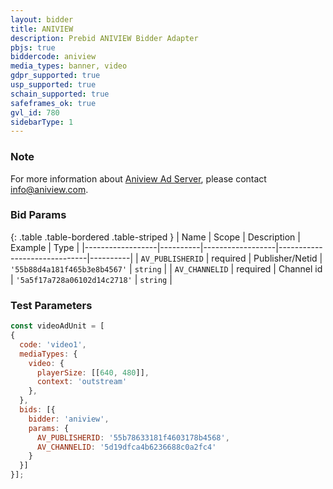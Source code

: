 ```yaml
---
layout: bidder
title: ANIVIEW
description: Prebid ANIVIEW Bidder Adapter
pbjs: true
biddercode: aniview
media_types: banner, video
gdpr_supported: true
usp_supported: true
schain_supported: true
safeframes_ok: true
gvl_id: 780
sidebarType: 1
---
```


### Note

For more information about [Aniview Ad Server](https://www.aniview.com/), please contact <info@aniview.com>.

### Bid Params

{: .table .table-bordered .table-striped }
| Name             | Scope    | Description      | Example                      | Type     |
|------------------|----------|------------------|------------------------------|----------|
| `AV_PUBLISHERID` | required | Publisher/Netid  | `'55b88d4a181f465b3e8b4567'` | `string` |
| `AV_CHANNELID`   | required | Channel id       | `'5a5f17a728a06102d14c2718'` | `string` |

### Test Parameters

```javascript
const videoAdUnit = [
{
  code: 'video1',
  mediaTypes: {
    video: {
      playerSize: [[640, 480]],
      context: 'outstream'
    },
  },
  bids: [{
    bidder: 'aniview',
    params: {
      AV_PUBLISHERID: '55b78633181f4603178b4568',
      AV_CHANNELID: '5d19dfca4b6236688c0a2fc4'
    }
  }]
}];
```

